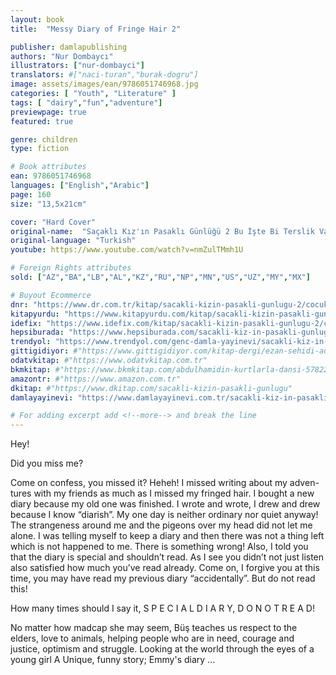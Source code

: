 ```yaml
---
layout: book
title:  "Messy Diary of Fringe Hair 2"

publisher: damlapublishing
authors: "Nur Dombaycı"
illustrators: ["nur-dombayci"]
translators: #["naci-turan","burak-dogru"]
image: assets/images/ean/9786051746968.jpg
categories: [ "Youth", "Literature" ]
tags: [ "dairy","fun","adventure"]
previewpage: true
featured: true

genre: children
type: fiction

# Book attributes
ean: 9786051746968
languages: ["English","Arabic"]
page: 160
size: "13,5x21cm"

cover: "Hard Cover"
original-name:  "Saçaklı Kız'ın Pasaklı Günlüğü 2 Bu İşte Bi Terslik Var!!!"
original-language: "Turkish"
youtube: https://www.youtube.com/watch?v=nmZulTMmh1U

# Foreign Rights attributes
sold: ["AZ","BA","LB","AL","KZ","RU","NP","MN","US","UZ","MY","MX"]

# Buyout Ecommerce
dnr: "https://www.dr.com.tr/kitap/sacakli-kizin-pasakli-gunlugu-2/cocuk-ve-genclik/genclik-10-yas/roman-oyku/urunno=0001893059001"
kitapyurdu: "https://www.kitapyurdu.com/kitap/sacakli-kizin-pasakli-gunlugu-2-/560122.html&filter_name=Sa%C3%A7akl%C4%B1+K%C4%B1z%27%C4%B1n+Pasakl%C4%B1+G%C3%BCnl%C3%BC%C4%9F%C3%BC+2"
idefix: "https://www.idefix.com/kitap/sacakli-kizin-pasakli-gunlugu-2/cocuk-ve-genclik/genclik-10-yas/roman-oyku/urunno=0001893059001"
hepsiburada: "https://www.hepsiburada.com/sacakli-kiz-in-pasakli-gunlugu-2-damla-yayinevi-p-HBV000012ER86"
trendyol: "https://www.trendyol.com/genc-damla-yayinevi/sacakli-kiz-in-pasakli-gunlugu-2-p-54825777"
gittigidiyor: #"https://www.gittigidiyor.com/kitap-dergi/ezan-sehidi-adnan-menderes_pdp_732728793"
odatvkitap: #"https://www.odatvkitap.com.tr"
bkmkitap: #"https://www.bkmkitap.com/abdulhamidin-kurtlarla-dansi-578226"
amazontr: #"https://www.amazon.com.tr"
dkitap: #"https://www.dkitap.com/sacakli-kizin-pasakli-gunlugu"
damlayayinevi: "https://www.damlayayinevi.com.tr/sacakli-kiz-in-pasakli-gunlugu-2-bu-iste-bi-terslik-var"

# For adding excerpt add <!--more--> and break the line
---
```

Hey! 

Did you miss me? 

Come on confess, you missed it? Heheh! I missed writing about my adven- tures with my friends as much as I missed my fringed hair. I bought a new diary because my old one was finished. I wrote and wrote, I drew and drew because I know “diarish”. My one day is neither ordinary nor quiet anyway! The strangeness around me and the pigeons over my head did not let me alone. I was telling myself to keep a diary and then there was not a thing left which is not happened to me. There is something wrong! Also, I told you that the diary is special and shouldn’t read. As I see you didn’t not just listen also satisfied how much you’ve read already. Come on, I forgive you at this time, you may have read my previous diary “accidentally”. But do not read this!

How many times should I say it, S P E C I A L D I A R Y, D O  N O T  R E A D!

No matter how madcap she may seem, Büş teaches us respect to the elders, love to animals, helping people who are in need, courage and justice, optimism and struggle. Looking at the world through the eyes of a young girl A Unique, funny story; Emmy's diary ...
<!--more--> 

